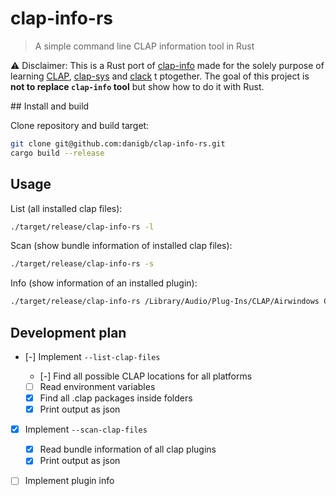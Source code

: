 # clap-info-rs

> A simple command line CLAP information tool in Rust

⚠️ Disclaimer: This is a Rust port of [clap-info](https://github.com/free-audio/clap-info/) made for the solely purpose of learning [CLAP](https://github.com/free-audio/clap), [clap-sys]() and [clack](https://github.com/prokopyl/clack) t ptogether. The goal of this project is **not to replace `clap-info` tool** but show how to do it with Rust.

## Install and build

Clone repository and build target:

```bash
git clone git@github.com:danigb/clap-info-rs.git
cargo build --release
```

## Usage

List (all installed clap files):

```bash
./target/release/clap-info-rs -l
```

Scan (show bundle information of installed clap files):

```bash
./target/release/clap-info-rs -s
```

Info (show information of an installed plugin):

```bash
./target/release/clap-info-rs /Library/Audio/Plug-Ins/CLAP/Airwindows Consolidated.clap
```

## Development plan

- [-] Implement `--list-clap-files`

  - [-] Find all possible CLAP locations for all platforms
  - [ ] Read environment variables
  - [x] Find all .clap packages inside folders
  - [x] Print output as json

- [x] Implement `--scan-clap-files`

  - [x] Read bundle information of all clap plugins
  - [x] Print output as json

- [ ] Implement plugin info
